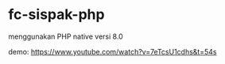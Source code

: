 # fc-sispak-php

menggunakan PHP native versi 8.0

demo: https://www.youtube.com/watch?v=7eTcsU1cdhs&t=54s
